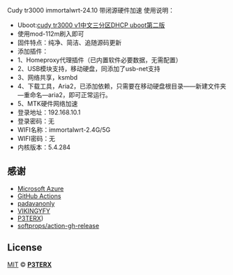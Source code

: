Cudy tr3000 immortalwrt-24.10 带闭源硬件加速
使用说明：
- Uboot:[cudy tr3000 v1中文三分区DHCP uboot第二版](https://www.right.com.cn/forum/thread-8415351-1-1.html)
- 使用mod-112m刷入即可
- 固件特点：纯净、简洁、追随源码更新
- 添加插件：
- 1、Homeproxy代理插件（已内置软件必要数据，无需配置）
- 2、USB模块支持，移动硬盘，同添加了usb-net支持
- 3、网络共享，ksmbd
- 4、下载工具，Aria2，已添加依赖，只需要在移动硬盘根目录——新建文件夹—重命名—aria2，即可正常运行。
- 5、MTK硬件网络加速
- 登录地址：192.168.10.1
- 登录密码：无
- WIFI名称：immortalwrt-2.4G/5G
- WIFI密码：无
- 内核版本：5.4.284

## 感谢

- [Microsoft Azure](https://azure.microsoft.com)
- [GitHub Actions](https://github.com/features/actions)
- [padavanonly](https://github.com/padavanonly/immortalwrt-mt798x-24.10)
- [VIKINGYFY](https://github.com/VIKINGYFY/OpenWRT-CI)
- [P3TERX](https://github.com/P3TERX/Actions-OpenWrt))
- [softprops/action-gh-release](https://github.com/softprops/action-gh-release)

## License

[MIT](https://github.com/P3TERX/Actions-OpenWrt/blob/main/LICENSE) © [**P3TERX**](https://p3terx.com)
